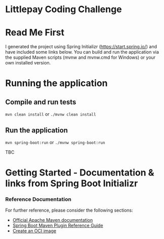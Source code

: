 # Littlepay Coding Challenge

# Read Me First
I generated the project using Spring Initializr (https://start.spring.io/) and have included some links below. 
You can build and run the application via the supplied Maven scripts (mvnw and mvnw.cmd for Windows) or your own installed version.

# Running the application
## Compile and run tests
``mvn clean install`` or
``./mvnw clean install``
## Run the application
``mvn spring-boot:run`` or
``./mvnw spring-boot:run``

TBC



# Getting Started - Documentation & links from Spring Boot Initializr

### Reference Documentation
For further reference, please consider the following sections:

* [Official Apache Maven documentation](https://maven.apache.org/guides/index.html)
* [Spring Boot Maven Plugin Reference Guide](https://docs.spring.io/spring-boot/docs/3.1.2/maven-plugin/reference/html/)
* [Create an OCI image](https://docs.spring.io/spring-boot/docs/3.1.2/maven-plugin/reference/html/#build-image)

